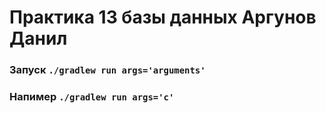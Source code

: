 # Практика 13 базы данных Аргунов Данил

### Запуск `./gradlew run args='arguments'`
### Напимер `./gradlew run args='c'`